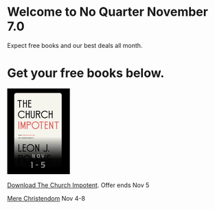 # Welcome to No Quarter November 7.0 
Expect free books and our best deals all month. 

# Get your free books below. 
![The Church Impotent](https://github.com/canonpress/nqn24/blob/8f51a58da729e3a0d593fc38eb3325deb0e10632/Free%20Books%20from%20Canon%20Press/Church%20Impotent.png)

[Download The Church Impotent](http://www.amazon.com/dp/B0D97564CQ?maas=maas_adg_A51E001F47AF4349946A67A20BB3FBA1_afap_abs&ref_=aa_maas&tag=maas&utm_source=twitter). Offer ends Nov 5

[Mere Christendom](http://www.amazon.com/dp/B0C5RKQ7FV?maas=maas_adg_ADF735995788F82590F37FA5D73F27BE_afap_abs&ref_=aa_maas&tag=maas&utm_source=twitter) Nov 4-8
